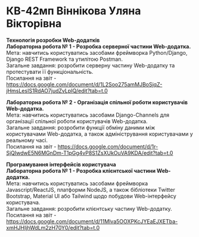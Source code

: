 # КВ-42мп Віннікова Уляна Вікторівна

**Технологія розробки Web-додатків**  
**Лабораторна робота № 1 - Розробка серверної частини Web-додатка.**  
Мета: навчитись користуватись засобами фреймворка Python/Django, Django REST Framework та утилітою Postman.  
Загальне завдання: розробити серверну частину Web-додатку та протестувати її функціональність.  
Посилання на звіт - https://docs.google.com/document/d/1L2Soo275amMJBoSjqZ-jHmsLesIS1RdAO7judZvLpIQ/edit?tab=t.0 

**Лабораторна робота № 2 - Організація спільної роботи користувачів Web-додатка.**  
Мета: навчитись користуватись засобами Django-Channels для організації спільної роботи користувачів Web-додатка.  
Загальне завдання: розробити функції обміну даними між користувачами Web-додатка, а також адміністрування користувачами у реальному часі.  
Посилання на звіт - https://docs.google.com/document/d/1r-SjQIwdwE5N6MGnDm-T1pGg4vP8S1ZsXUkOuVA9KDA/edit?tab=t.0 

**Програмування інтерфейсів користувача**  
**Лабораторна робота № 1 - Розробка клієнтської частини Web-додатка.**  
Мета: навчитись користуватись засобами фреймворка Javascript/ReactJS, платформи NodeJS, а також бібліотеки Twitter Bootstrap, Material UI або Tailwind щодо побудови Web-інтерфейсу користувача.  
Загальне завдання: розробити клієнтську частину Web-додатку.  
Посилання на звіт - https://docs.google.com/document/d/11Mlva5OOXPKcJYEaEJXETba-xmHJHIjhWdLm2zH70Y0/edit?tab=t.0
